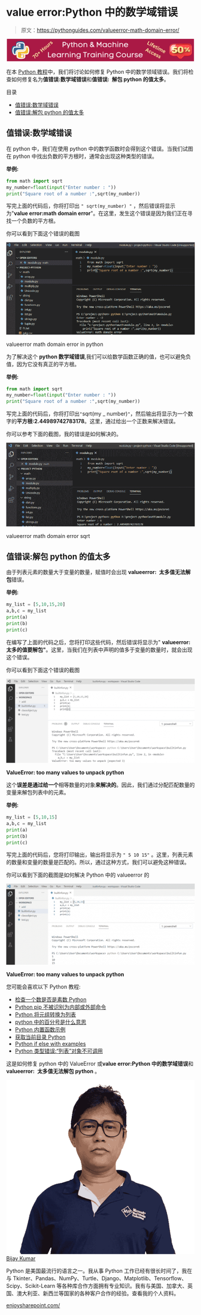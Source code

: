 # value error:Python 中的数学域错误

> 原文：<https://pythonguides.com/valueerror-math-domain-error/>

[![Python & Machine Learning training courses](img/49ec9c6da89a04c9f45bab643f8c765c.png)](https://sharepointsky.teachable.com/p/python-and-machine-learning-training-course)

在本 [Python 教程](https://pythonguides.com/python-download-and-installation/)中，我们将讨论如何修复 Python 中的数学领域错误。我们将检查如何修复名为**值错误:数学域错误**和**值错误:` `解包 python 的值太多**。

目录

[](#)

*   [值错误:数学域错误](#ValueError_math_domain_error "ValueError: math domain error")
*   [值错误:解包 python 的值太多](#ValueError_too_many_values_to_unpack_python "ValueError: too many values to unpack python")

## 值错误:数学域错误

在 python 中，我们在使用 python 中的数学函数时会得到这个错误。当我们试图在 python 中找出负数的平方根时，通常会出现这种类型的错误。

**举例:**

```py
from math import sqrt
my_number=float(input("Enter number : "))
print("Square root of a number :",sqrt(my_number))
```

写完上面的代码后，你将打印出 `" sqrt(my_number) "` ，然后错误将显示为"**value error:math domain error**"。在这里，发生这个错误是因为我们正在寻找一个负数的平方根。

你可以看到下面这个错误的截图

![valueerror math domain error in python](img/b4dbb58feae29da7771b8b43b6067f1f.png "valueerror math domain error in python")

valueerror math domain error in python

为了解决这个 **python 数学域错误**,我们可以给数学函数正确的值，也可以避免负值，因为它没有真正的平方根。

**举例:**

```py
from math import sqrt
my_number=float(input("Enter number : "))
print("Square root of a number :",sqrt(my_number))
```

写完上面的代码后，你将打印出`"`sqrt(my _ number)`"`，然后输出将显示为一个数字的**平方根:2.44989742783178**。这里，通过给出一个正数来解决错误。

你可以参考下面的截图，我的错误是如何解决的。

![valueerror math domain error sqrt ](img/8bd3c90ccc45b3cd0a7214bd4e57682a.png "valueerror math domain error sqrt")

valueerror math domain error sqrt

## **值错误:解包 python** 的值太多

由于列表元素的数量大于变量的数量，赋值时会出现 **valueerror:` `太多值无法解包**错误。

**举例:**

```py
my_list = [5,10,15,20]
a,b,c = my_list
print(a)
print(b)
print(c)
```

在编写了上面的代码之后，您将打印这些代码，然后错误将显示为" **valueerror:太多的值要解包"**。这里，当我们在列表中声明的值多于变量的数量时，就会出现这个错误。

你可以看到下面这个错误的截图

![ValueError: too many values to unpack python](img/8045a21ecdae9ef4d8c7db643e389386.png "ValueError too many values to unpack python")

**ValueError: too many values to unpack python**

这个**误差是通过给一个**相等数量的对象**来解决的**。因此，我们通过分配匹配数量的变量来解包列表中的元素。

**举例:**

```py
my_list = [5,10,15]
a,b,c = my_list
print(a)
print(b)
print(c)
```

写完上面的代码后，您将打印输出，输出将显示为 `" 5 10 15"` 。这里，列表元素的数量和变量的数量是匹配的。所以，通过这种方式，我们可以避免这种错误。

你可以看到下面的截图是如何解决 Python 中的 valueerror 的

![too many values to unpack python](img/a51a49229cc51000971ac800d4158c07.png "too many values to unpack python")

**ValueError: too many values to unpack python**

您可能会喜欢以下 Python 教程:

*   [检查一个数是否是素数 Python](https://pythonguides.com/check-if-a-number-is-a-prime-python/)
*   [Python pip 不被识别为内部或外部命令](https://pythonguides.com/python-pip-is-not-recognized/)
*   [Python 将元组转换为列表](https://pythonguides.com/python-convert-tuple-to-list/)
*   [python 中的百分号是什么意思](https://pythonguides.com/percent-sign-mean-in-python/)
*   [Python 内置函数示例](https://pythonguides.com/python-built-in-functions/)
*   [获取当前目录 Python](https://pythonguides.com/get-current-directory-python/)
*   [Python if else with examples](https://pythonguides.com/python-if-else/)
*   [Python 类型错误:“列表”对象不可调用](https://pythonguides.com/python-typeerror-list-object-is-not-callable/)

这是如何修复 python 中的 ValueError 或**value error:Python 中的数学域错误**和 **valueerror:` `太多值无法解包 python** 。

![Bijay Kumar MVP](img/9cb1c9117bcc4bbbaba71db8d37d76ef.png "Bijay Kumar MVP")[Bijay Kumar](https://pythonguides.com/author/fewlines4biju/)

Python 是美国最流行的语言之一。我从事 Python 工作已经有很长时间了，我在与 Tkinter、Pandas、NumPy、Turtle、Django、Matplotlib、Tensorflow、Scipy、Scikit-Learn 等各种库合作方面拥有专业知识。我有与美国、加拿大、英国、澳大利亚、新西兰等国家的各种客户合作的经验。查看我的个人资料。

[enjoysharepoint.com/](https://enjoysharepoint.com/)[](https://www.facebook.com/fewlines4biju "Facebook")[](https://www.linkedin.com/in/fewlines4biju/ "Linkedin")[](https://twitter.com/fewlines4biju "Twitter")